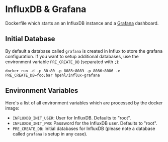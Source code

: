 # InfluxDB & Grafana

Dockerfile which starts an an InfluxDB instance and a [Grafana](http://grafana.org/) dashboard.

## Initial Database

By default a database called `grafana` is created in Influx to store the grafana configuration. If you want to setup additional databases, use the environment variable `PRE_CREATE_DB` (separated with `;`):

    docker run -d -p 80:80 -p 8083:8083 -p 8086:8086 -e PRE_CREATE_DB=foo;bar hpehl/influx-grafana

## Environment Variables

Here's a list of all environment variables which are processed by the docker image:

- `INFLUXDB_INIT_USER`: User for InfluxDB. Defaults to "root".
- `INFLUXDB_INIT_PWD`: Password for the InfluxDB user. Defaults to "root".
- `PRE_CREATE_DB`: Initial databases for InfluxDB (please note a database called `grafana` is setup in any case).

